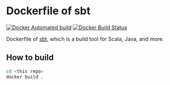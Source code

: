# Dockerfile of sbt
[![Docker Automated build](https://img.shields.io/docker/automated/nwtgck/sbt.svg)]() [![Docker Build Status](https://img.shields.io/docker/build/nwtgck/sbt.svg)]()

Dockerfile of [sbt](http://www.scala-sbt.org/), which is a build tool for Scala, Java, and more.

## How to build

```bash
cd <this repo>
docker build .
```